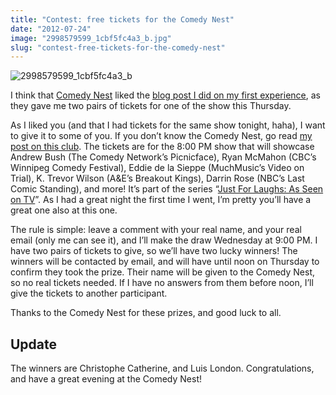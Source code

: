 ```yaml
---
title: "Contest: free tickets for the Comedy Nest"
date: "2012-07-24"
image: "2998579599_1cbf5fc4a3_b.jpg"
slug: "contest-free-tickets-for-the-comedy-nest"
---
```


![](images/2998579599_1cbf5fc4a3_b.jpg "2998579599_1cbf5fc4a3_b")

I think that [Comedy Nest](https://www.comedynest.com/) liked the [blog post I did on my first experience](https://fred.dev/the-comedy-nest/ "The Comedy Nest: laughter guaranteed"), as they gave me two pairs of tickets for one of the show this Thursday.

As I liked you (and that I had tickets for the same show tonight, haha), I want to give it to some of you. If you don’t know the Comedy Nest, go read [my post on this club](https://fred.dev/the-comedy-nest/ "The Comedy Nest: laughter guaranteed"). The tickets are for the 8:00 PM show that will showcase Andrew Bush (The Comedy Network’s Picnicface), Ryan McMahon (CBC’s Winnipeg Comedy Festival), Eddie de la Sieppe (MuchMusic’s Video on Trial), K. Trevor Wilson (A&E’s Breakout Kings), Darrin Rose (NBC’s Last Comic Standing), and more! It’s part of the series “[Just For Laughs: As Seen on TV](https://www.comedynest.com/upcoming-shows/just-for-laughs-as-seen-on-tv-%e2%80%a2-july-22-28-13-shows-4/)”. As I had a great night the first time I went, I’m pretty you’ll have a great one also at this one.

The rule is simple: leave a comment with your real name, and your real email (only me can see it), and I’ll make the draw Wednesday at 9:00 PM. I have two pairs of tickets to give, so we’ll have two lucky winners! The winners will be contacted by email, and will have until noon on Thursday to confirm they took the prize. Their name will be given to the Comedy Nest, so no real tickets needed. If I have no answers from them before noon, I’ll give the tickets to another participant.

Thanks to the Comedy Nest for these prizes, and good luck to all.

## Update

The winners are Christophe Catherine, and Luis London. Congratulations, and have a great evening at the Comedy Nest!
